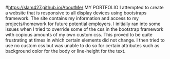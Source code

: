 #https://slam427.github.io/AboutMe/
MY PORTFOLIO
I attempted to create a website that is responsive to all display devices using bootstraps framework. The site contains my information and access to my projects/homework for future potential employers. I initially ran into some issues when I tried to override some of the css in the bootstrap framework with copious amounts of my own custom css. This proved to be quite frustrating at times in which certain elements did not change. I then tried to use no custom css but was unable to do so for certain attributes such as background color for the body or line-height for the text. 
